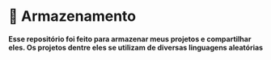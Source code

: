 # 📁 Armazenamento
#### Esse repositório foi feito para armazenar meus projetos e compartilhar eles. Os projetos dentre eles se utilizam de diversas linguagens aleatórias